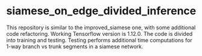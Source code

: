 # siamese_on_edge_divided_inference

This repository is similar to the improved_siamese one, with some additional code refactoring.
Working Tensorflow version is 1.12.0. The code is divided into training and testing. Testing performs additional time
 computations for 1-way branch vs trunk segments in a siamese network.